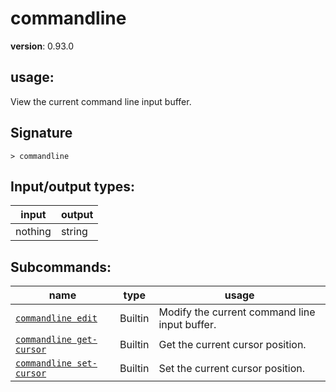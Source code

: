 # commandline

**version**: 0.93.0

## **usage**:

View the current command line input buffer.

## Signature

`> commandline `

## Input/output types:

| input   | output |
| ------- | ------ |
| nothing | string |

## Subcommands:

| name                                                                 | type    | usage                                         |
| -------------------------------------------------------------------- | ------- | --------------------------------------------- |
| [`commandline edit`](/commands/docs/commandline_edit.md)             | Builtin | Modify the current command line input buffer. |
| [`commandline get-cursor`](/commands/docs/commandline_get-cursor.md) | Builtin | Get the current cursor position.              |
| [`commandline set-cursor`](/commands/docs/commandline_set-cursor.md) | Builtin | Set the current cursor position.              |
